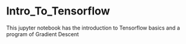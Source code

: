 # Intro_To_Tensorflow
This jupyter notebook has the introduction to Tensorflow basics and a program of Gradient Descent
